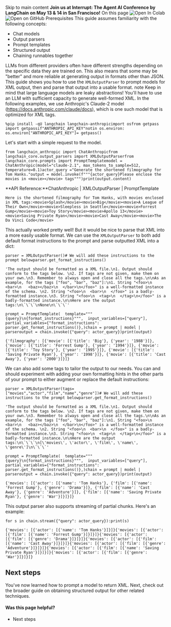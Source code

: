 Skip to main content
**Join us at Interrupt: The Agent AI Conference by LangChain on May 13 & 14 in San Francisco!**
On this page
![Open In Colab](https://colab.research.google.com/assets/colab-badge.svg)![Open on GitHub](https://img.shields.io/badge/Open%20on%20GitHub-grey?logo=github&logoColor=white)
Prerequisites
This guide assumes familiarity with the following concepts:
  * Chat models
  * Output parsers
  * Prompt templates
  * Structured output
  * Chaining runnables together


LLMs from different providers often have different strengths depending on the specific data they are trained on. This also means that some may be "better" and more reliable at generating output in formats other than JSON.
This guide shows you how to use the `XMLOutputParser` to prompt models for XML output, then and parse that output into a usable format.
note
Keep in mind that large language models are leaky abstractions! You'll have to use an LLM with sufficient capacity to generate well-formed XML.
In the following examples, we use Anthropic's Claude-2 model (https://docs.anthropic.com/claude/docs), which is one such model that is optimized for XML tags.
```
%pip install -qU langchain langchain-anthropicimport osfrom getpass import getpassif"ANTHROPIC_API_KEY"notin os.environ:  os.environ["ANTHROPIC_API_KEY"]= getpass()
```

Let's start with a simple request to the model.
```
from langchain_anthropic import ChatAnthropicfrom langchain_core.output_parsers import XMLOutputParserfrom langchain_core.prompts import PromptTemplatemodel = ChatAnthropic(model="claude-2.1", max_tokens_to_sample=512, temperature=0.1)actor_query ="Generate the shortened filmography for Tom Hanks."output = model.invoke(f"""{actor_query}Please enclose the movies in <movie></movie> tags""")print(output.content)
```

**API Reference:**ChatAnthropic | XMLOutputParser | PromptTemplate
```
Here is the shortened filmography for Tom Hanks, with movies enclosed in XML tags:<movie>Splash</movie><movie>Big</movie><movie>A League of Their Own</movie><movie>Sleepless in Seattle</movie><movie>Forrest Gump</movie><movie>Toy Story</movie><movie>Apollo 13</movie><movie>Saving Private Ryan</movie><movie>Cast Away</movie><movie>The Da Vinci Code</movie>
```

This actually worked pretty well! But it would be nice to parse that XML into a more easily usable format. We can use the `XMLOutputParser` to both add default format instructions to the prompt and parse outputted XML into a dict:
```
parser = XMLOutputParser()# We will add these instructions to the prompt belowparser.get_format_instructions()
```

```
'The output should be formatted as a XML file.\n1. Output should conform to the tags below. \n2. If tags are not given, make them on your own.\n3. Remember to always open and close all the tags.\n\nAs an example, for the tags ["foo", "bar", "baz"]:\n1. String "<foo>\n  <bar>\n   <baz></baz>\n  </bar>\n</foo>" is a well-formatted instance of the schema. \n2. String "<foo>\n  <bar>\n  </foo>" is a badly-formatted instance.\n3. String "<foo>\n  <tag>\n  </tag>\n</foo>" is a badly-formatted instance.\n\nHere are the output tags:\n\`\`\`\nNone\n\`\`\`'
```

```
prompt = PromptTemplate(  template="""{query}\n{format_instructions}""",  input_variables=["query"],  partial_variables={"format_instructions": parser.get_format_instructions()},)chain = prompt | model | parseroutput = chain.invoke({"query": actor_query})print(output)
```

```
{'filmography': [{'movie': [{'title': 'Big'}, {'year': '1988'}]}, {'movie': [{'title': 'Forrest Gump'}, {'year': '1994'}]}, {'movie': [{'title': 'Toy Story'}, {'year': '1995'}]}, {'movie': [{'title': 'Saving Private Ryan'}, {'year': '1998'}]}, {'movie': [{'title': 'Cast Away'}, {'year': '2000'}]}]}
```

We can also add some tags to tailor the output to our needs. You can and should experiment with adding your own formatting hints in the other parts of your prompt to either augment or replace the default instructions:
```
parser = XMLOutputParser(tags=["movies","actor","film","name","genre"])# We will add these instructions to the prompt belowparser.get_format_instructions()
```

```
'The output should be formatted as a XML file.\n1. Output should conform to the tags below. \n2. If tags are not given, make them on your own.\n3. Remember to always open and close all the tags.\n\nAs an example, for the tags ["foo", "bar", "baz"]:\n1. String "<foo>\n  <bar>\n   <baz></baz>\n  </bar>\n</foo>" is a well-formatted instance of the schema. \n2. String "<foo>\n  <bar>\n  </foo>" is a badly-formatted instance.\n3. String "<foo>\n  <tag>\n  </tag>\n</foo>" is a badly-formatted instance.\n\nHere are the output tags:\n\`\`\`\n[\'movies\', \'actor\', \'film\', \'name\', \'genre\']\n\`\`\`'
```

```
prompt = PromptTemplate(  template="""{query}\n{format_instructions}""",  input_variables=["query"],  partial_variables={"format_instructions": parser.get_format_instructions()},)chain = prompt | model | parseroutput = chain.invoke({"query": actor_query})print(output)
```

```
{'movies': [{'actor': [{'name': 'Tom Hanks'}, {'film': [{'name': 'Forrest Gump'}, {'genre': 'Drama'}]}, {'film': [{'name': 'Cast Away'}, {'genre': 'Adventure'}]}, {'film': [{'name': 'Saving Private Ryan'}, {'genre': 'War'}]}]}]}
```

This output parser also supports streaming of partial chunks. Here's an example:
```
for s in chain.stream({"query": actor_query}):print(s)
```

```
{'movies': [{'actor': [{'name': 'Tom Hanks'}]}]}{'movies': [{'actor': [{'film': [{'name': 'Forrest Gump'}]}]}]}{'movies': [{'actor': [{'film': [{'genre': 'Drama'}]}]}]}{'movies': [{'actor': [{'film': [{'name': 'Cast Away'}]}]}]}{'movies': [{'actor': [{'film': [{'genre': 'Adventure'}]}]}]}{'movies': [{'actor': [{'film': [{'name': 'Saving Private Ryan'}]}]}]}{'movies': [{'actor': [{'film': [{'genre': 'War'}]}]}]}
```

## Next steps​
You've now learned how to prompt a model to return XML. Next, check out the broader guide on obtaining structured output for other related techniques.
#### Was this page helpful?
  * Next steps


